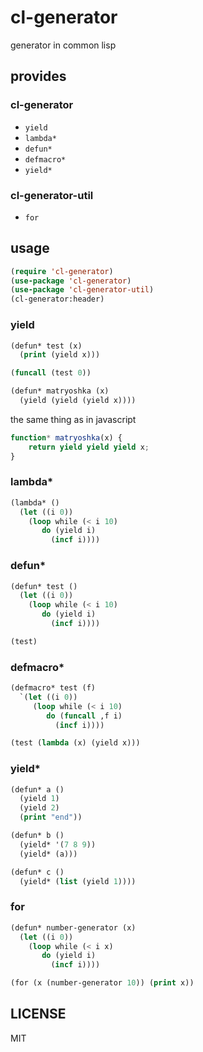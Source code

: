 # cl-generator
generator in common lisp

## provides

### cl-generator
* `yield`
* `lambda*`
* `defun*`
* `defmacro*`
* `yield*`

### cl-generator-util
* `for`

## usage
``` lisp
(require 'cl-generator)
(use-package 'cl-generator)
(use-package 'cl-generator-util)
(cl-generator:header)
```

### yield
``` lisp
(defun* test (x)
  (print (yield x)))

(funcall (test 0))
```

``` lisp
(defun* matryoshka (x)
  (yield (yield (yield x))))
```
the same thing as in javascript
``` javascript
function* matryoshka(x) {
	return yield yield yield x;
}
```
### lambda*
``` lisp
(lambda* ()
  (let ((i 0))
    (loop while (< i 10)
       do (yield i)
         (incf i))))
```

### defun*
``` lisp
(defun* test ()
  (let ((i 0))
    (loop while (< i 10)
       do (yield i)
         (incf i))))

(test)
```

### defmacro*
``` lisp
(defmacro* test (f)
  `(let ((i 0))
     (loop while (< i 10)
        do (funcall ,f i)
          (incf i))))

(test (lambda (x) (yield x)))
```

### yield*
``` lisp
(defun* a ()
  (yield 1)
  (yield 2)
  (print "end"))

(defun* b ()
  (yield* '(7 8 9))
  (yield* (a)))

(defun* c ()
  (yield* (list (yield 1))))
```

### for
``` lisp
(defun* number-generator (x)
  (let ((i 0))
    (loop while (< i x)
       do (yield i)
         (incf i))))

(for (x (number-generator 10)) (print x))
```

## LICENSE
MIT
